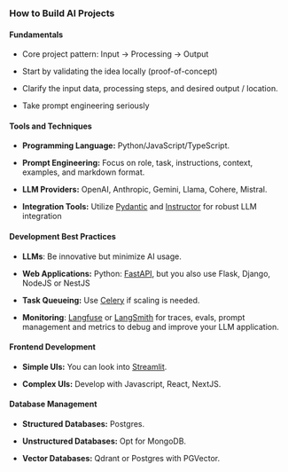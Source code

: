 ### How to Build AI Projects


#### Fundamentals

-   Core project pattern: Input → Processing → Output
    
-   Start by validating the idea locally (proof-of-concept)
    
-   Clarify the input data, processing steps, and desired output / location.
    
-   Take prompt engineering seriously
    

 #### Tools and Techniques

-   **Programming Language:** Python/JavaScript/TypeScript.
    
-   **Prompt Engineering:** Focus on role, task, instructions, context, examples, and markdown format.
    
-   **LLM Providers:** OpenAI, Anthropic, Gemini, Llama, Cohere, Mistral.
    
-   **Integration Tools:** Utilize [Pydantic](https://docs.pydantic.dev/latest/) and [Instructor](https://python.useinstructor.com/) for robust LLM integration

  

#### Development Best Practices

-   **LLMs**: Be innovative but minimize AI usage.
        
-   **Web Applications:** Python: [FastAPI](https://fastapi.tiangolo.com/), but you also use Flask, Django, NodeJS or NestJS
    
-   **Task Queueing:** Use [Celery](https://docs.celeryq.dev/en/stable/getting-started/introduction.html) if scaling is needed.
    
-   **Monitoring**: [Langfuse](https://langfuse.com/)  or [LangSmith](https://www.langchain.com/langsmith) for traces, evals, prompt management and metrics to debug and improve your LLM application.

  

#### Frontend Development

-   **Simple UIs:** You can look into [Streamlit](https://streamlit.io/).
    
-   **Complex UIs:** Develop with Javascript, React, NextJS.
    
    
#### Database Management

-   **Structured Databases:** Postgres.
    
-   **Unstructured Databases:** Opt for MongoDB.
    
-   **Vector Databases:** Qdrant or Postgres with PGVector.
